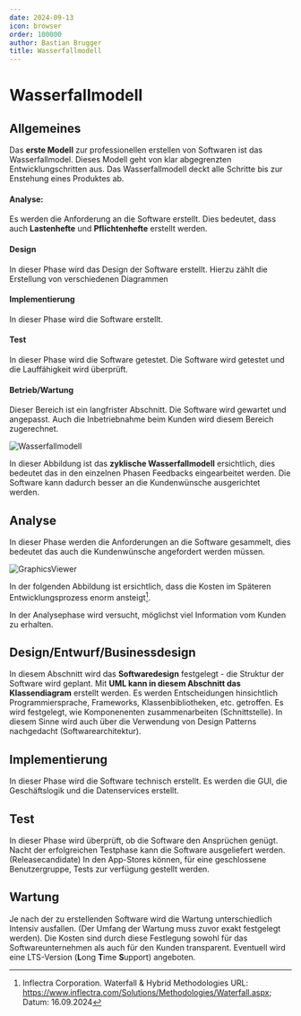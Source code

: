 ```yaml
---
date: 2024-09-13
icon: browser
order: 100000
author: Bastian Brugger
title: Wasserfallmodell
---
```


# Wasserfallmodell

## Allgemeines

Das **erste Modell** zur professionellen erstellen von Softwaren ist das Wasserfallmodel.
Dieses Modell geht von klar abgegrenzten Entwicklungschritten aus.
Das Wasserfallmodell deckt alle Schritte bis zur Enstehung eines Produktes ab.

#### Analyse:

Es werden die Anforderung an die Software erstellt. Dies bedeutet, dass auch **Lastenhefte** und **Pflichtenhefte** erstellt werden.

#### Design

In dieser Phase wird das Design der Software erstellt. Hierzu zählt die Erstellung von verschiedenen Diagrammen

#### Implementierung

In dieser Phase wird die Software erstellt.

#### Test

In dieser Phase wird die Software getestet. Die Software wird getestet und die Lauffähigkeit wird überprüft.

#### Betrieb/Wartung

Dieser Bereich ist ein langfrister Abschnitt. Die Software wird gewartet und angepasst. Auch die Inbetriebnahme beim Kunden wird diesem Bereich zugerechnet.

![Wasserfallmodell](/images/se/wasserfallmodell.jpg)

In dieser Abbildung ist das **zyklische Wasserfallmodell** ersichtlich, dies bedeutet das in den einzelnen Phasen Feedbacks eingearbeitet werden. Die Software kann dadurch besser an die Kundenwünsche ausgerichtet werden.

## Analyse

In dieser Phase werden die Anforderungen an die Software gesammelt, dies bedeutet das auch die Kundenwünsche angefordert werden müssen.

![GraphicsViewer](/images/se/waterfall_methodologies.png)

In der folgenden Abbildung ist ersichtlich, dass die Kosten im Späteren Entwicklungsprozess enorm ansteigt[^1].

In der Analysephase wird versucht, möglichst viel Information vom Kunden zu erhalten.

## Design/Entwurf/Businessdesign

In diesem Abschnitt wird das **Softwaredesign** festgelegt - die Struktur der Software wird geplant. Mit **UML kann in diesem Abschnitt das Klassendiagram** erstellt werden. Es werden Entscheidungen hinsichtlich Programmiersprache, Frameworks, Klassenbibliotheken, etc. getroffen. Es wird festgelegt, wie Komponenenten zusammenarbeiten (Schnittstelle). In diesem Sinne wird auch über die Verwendung von Design Patterns nachgedacht (Softwarearchitektur).

## Implementierung

In dieser Phase wird die Software technisch erstellt. Es werden die GUI, die Geschäftslogik und die Datenservices erstellt.

## Test

In dieser Phase wird überprüft, ob die Software den Ansprüchen genügt. Nacht der erfolgreichen Testphase kann die Software ausgeliefert werden. (Releasecandidate) In den App-Stores können, für eine geschlossene Benutzergruppe, Tests zur verfügung gestellt werden.

## Wartung

Je nach der zu erstellenden Software wird die Wartung unterschiedlich Intensiv ausfallen. (Der Umfang der Wartung muss zuvor exakt festgelegt werden). Die Kosten sind durch diese Festlegung sowohl für das Softwareunternehmen als auch für den Kunden transparent. Eventuell wird eine LTS-Version (**L**ong **T**ime **S**upport) angeboten.

[^1]: Inflectra Corporation. Waterfall & Hybrid Methodologies URL: <https://www.inflectra.com/Solutions/Methodologies/Waterfall.aspx>; Datum: 16.09.2024
